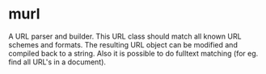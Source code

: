 # murl

A URL parser and builder. This URL class should match all known URL schemes and
formats. The resulting URL object can be modified and compiled back to a string.
Also it is possible to do fulltext matching (for eg. find all URL's in a document).

